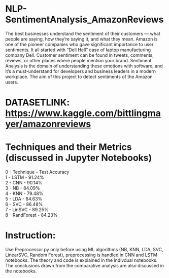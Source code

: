 # NLP-SentimentAnalysis_AmazonReviews
The best businesses understand the sentiment of their customers — what people are saying, how they’re saying it, and what they mean. Amazon is one of the pioneer companies who gave significant importance to user sentiments. It all started with “Dell Hell” case of laptop manufacturing company Dell. Customer sentiment can be found in tweets, comments, reviews, or other places where people mention your brand. Sentiment Analysis is the domain of understanding these emotions with software, and it’s a must-understand for developers and business leaders in a modern workplace. The aim of this project to detect sentiments of the Amazon users. 

# DATASETLINK:                                                                                                                    https://www.kaggle.com/bittlingmayer/amazonreviews

# Techniques and their Metrics (discussed in Jupyter Notebooks)
0 - Technique   -  Test Accuracy                                                                                                                                                     
1 - LSTM        -  91.24%                                                                                                                                                            
2 - CNN         -  90.14%                                                                                                                                                                     
3 - NB          -  84.09%                                                                                                                                                            
4 - KNN         -  79.48%                                                                                                                                                                  
5 - LDA         -  84.63%                                                                                                                                                            
6 - SVC         -  86.48%                                                                                                                                                            
7 - LinSVC      -  89.25%                                                                                                                                                            
8 - RandForest  -  84.23%                                                                                                                                                            
# Instruction: 

Use Preprocessor.py only before using ML algorithms (NB, KNN, LDA, SVC, LinearSVC, Random Forest), preprocessing is handled in CNN and LSTM notebooks. The theory and code is explained in the indivdual notebooks. The conclusions drawn from the comparative analysis are also discussed in the notebooks.   

